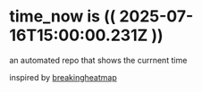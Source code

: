 # time_now is (( 2025-07-16T15:00:00.231Z ))

an automated repo that shows the currnent time

inspired by [breakingheatmap](https://github.com/breakingheatmap/breakingheatmap)